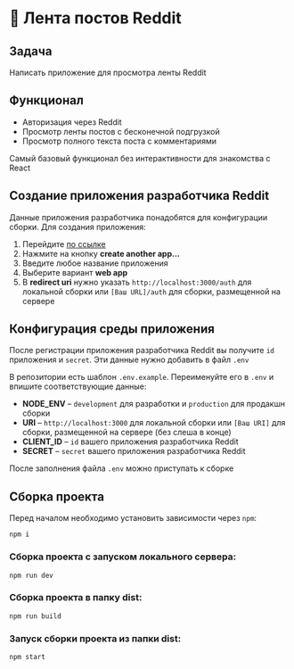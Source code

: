 # 👾 Лента постов Reddit

## Задача

Написать приложение для просмотра ленты Reddit

## Функционал

- Авторизация через Reddit
- Просмотр ленты постов с бесконечной подгрузкой
- Просмотр полного текста поста с комментариями

Самый базовый функционал без интерактивности для знакомства с React

## Создание приложения разработчика Reddit

Данные приложения разработчика понадобятся для конфигурации сборки. Для создания приложения:

1. Перейдите [по ссылке](https://www.reddit.com/prefs/apps)
2. Нажмите на кнопку **create another app...**
3. Введите любое название приложения
4. Выберите вариант **web app**
5. В **redirect uri** нужно указать `http://localhost:3000/auth` для локальной сборки или `[Ваш URL]/auth` для сборки, размещенной на сервере

## Конфигурация среды приложения

После регистрации приложения разработчика Reddit вы получите `id` приложения и `secret`. Эти данные нужно добавить в файл `.env`

В репозитории есть шаблон `.env.example`. Переименуйте его в `.env` и впишите соответствующие данные:

- **NODE_ENV** – `development` для разработки и `production` для продакшн сборки
- **URI** – `http://localhost:3000` для локальной сборки или `[Ваш URI]` для сборки, размещенной на сервере (без слеша в конце)
- **CLIENT_ID** – `id` вашего приложения разработчика Reddit
- **SECRET** – `secret` вашего приложения разработчика Reddit

После заполнения файла `.env` можно приступать к сборке

## Сборка проекта

Перед началом необходимо установить зависимости через `npm`:

```
npm i
```

### Сборка проекта с запуском локального сервера:

```
npm run dev
```

### Сборка проекта в папку dist:

```
npm run build
```

### Запуск сборки проекта из папки dist:

```
npm start
```
